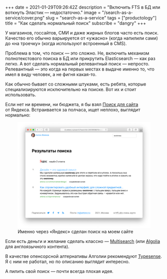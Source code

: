 +++
date = 2021-01-29T09:26:42Z
description = "Включить FTS в БД или воткнуть Эластик — недостаточно."
image = "/search-as-a-service/cover.png"
slug = "search-as-a-service"
tags = ["productology"]
title = "Как сделать нормальный поиск"
subscribe = "dangry"
+++

У магазинов, госсайтов, СМИ и даже жирных блогов часто есть поиск. Качество его обычно варьируется от «ужасно» (когда напилили сами) до «на троечку» (когда используют встроенный в CMS).

Проблема в том, что поиск — это сложно. Не, включить механизм полнотекстового поиска в БД или прикрутить Elasticsearch — как раз легко. А вот сделать нормальный релевантный поиск — непросто. Релевантный — это когда на первых местах в выдаче именно то, что имел в виду человек, а не фигня какая-то.

Как обычно бывает со сложными штуками, есть ребята, которые специализируются исключительно на поиске. Вот их и стоит использовать.

Если нет ни времени, ни бюджета, я бы взял [Поиск для сайта](https://site.yandex.ru/) от Яндекса. Встраивается за полчаса, ищет неплохо, выглядит нормально:

<div class="row">
<div class="col-xs-12 col-sm-10">
<figure>
  <img alt="Поиск на этом сайте" src="cloud-search.png">
  <figcaption class="align-center">Именно через «Яндекс» сделан поиск на моем сайте</figcaption>
</figure>
</div>
</div>

Если есть деньги и желание сделать классно — [Multisearch](https://multisearch.io/) (или [Algolia](https://www.algolia.com/) для англоязычного контента).

В качестве опенсорсной алтернативы Алголии рекомендуют [Typesense](https://github.com/typesense/typesense). Я с ним не работал, но по описанию выглядит интересно.

А пилить свой поиск — почти всегда плохая идея.
